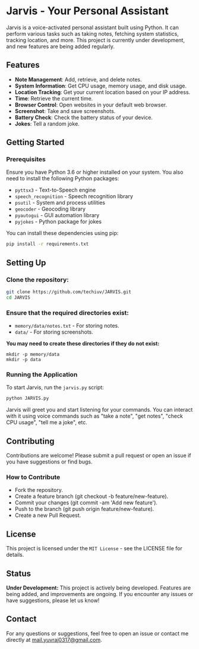 # Jarvis - Your Personal Assistant

Jarvis is a voice-activated personal assistant built using Python. It can perform various tasks such as taking notes, fetching system statistics, tracking location, and more. This project is currently under development, and new features are being added regularly.

## Features

- **Note Management**: Add, retrieve, and delete notes.
- **System Information**: Get CPU usage, memory usage, and disk usage.
- **Location Tracking**: Get your current location based on your IP address.
- **Time**: Retrieve the current time.
- **Browser Control**: Open websites in your default web browser.
- **Screenshot**: Take and save screenshots.
- **Battery Check**: Check the battery status of your device.
- **Jokes**: Tell a random joke.

## Getting Started

### Prerequisites

Ensure you have Python 3.6 or higher installed on your system. You also need to install the following Python packages:

- `pyttsx3` - Text-to-Speech engine
- `speech_recognition` - Speech recognition library
- `psutil` - System and process utilities
- `geocoder` - Geocoding library
- `pyautogui` - GUI automation library
- `pyjokes` - Python package for jokes

You can install these dependencies using pip:

```bash
pip install -r requirements.txt
```
## Setting Up
### Clone the repository:

```bash
git clone https://github.com/techiuv/JARVIS.git
cd JARVIS
```
### Ensure that the required directories exist:

- `memory/data/notes.txt` - For storing notes.
- `data/` - For storing screenshots.

**You may need to create these directories if they do not exist:**
```bash\
mkdir -p memory/data
mkdir -p data
```

### Running the Application
To start Jarvis, run the `jarvis.py` script:
```bash
python JARVIS.py
```
Jarvis will greet you and start listening for your commands. You can interact with it using voice commands such as "take a note", "get notes", "check CPU usage", "tell me a joke", etc.

## Contributing
Contributions are welcome! Please submit a pull request or open an issue if you have suggestions or find bugs.

### How to Contribute
- Fork the repository.
- Create a feature branch (git checkout -b feature/new-feature).
- Commit your changes (git commit -am 'Add new feature').
- Push to the branch (git push origin feature/new-feature).
- Create a new Pull Request.

## License
This project is licensed under the `MIT License` - see the LICENSE file for details.

## Status
**Under Development:** This project is actively being developed. Features are being added, and improvements are ongoing. If you encounter any issues or have suggestions, please let us know!

## Contact
For any questions or suggestions, feel free to open an issue or contact me directly at mail.yuvraj0317@gmail.com.

